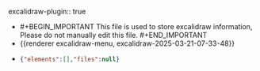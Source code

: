 excalidraw-plugin:: true

- #+BEGIN_IMPORTANT
  This file is used to store excalidraw information, Please do not manually edit this file.
  #+END_IMPORTANT
- {{renderer excalidraw-menu, excalidraw-2025-03-21-07-33-48}}
- ```json
  {"elements":[],"files":null}
  ```